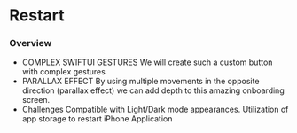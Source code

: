 # Restart

### Overview
-	COMPLEX SWIFTUI GESTURES
We will create such a custom button with complex gestures 
-	PARALLAX EFFECT
By using multiple movements in the opposite direction (parallax effect) we can add depth to this amazing onboarding screen.
-	Challenges
Compatible with Light/Dark mode appearances. Utilization of app storage to restart iPhone Application 

